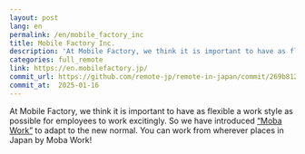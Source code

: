 ```yaml
---
layout: post
lang: en
permalink: /en/mobile_factory_inc
title: Mobile Factory Inc.
description: 'At Mobile Factory, we think it is important to have as flexible a work style as possible for employees to work excitingly. So we have introduced “Moba Work” to adapt to the new normal. You can work from wherever places in Japan by Moba Work!'
categories: full_remote
link: https://en.mobilefactory.jp/
commit_url: https://github.com/remote-jp/remote-in-japan/commit/269b8121aa196f71e3b6ae053662484bf0056892
commit_at:  2025-01-16
---
```


<p>At Mobile Factory, we think it is important to have as flexible a work style as possible for employees to work excitingly. So we have introduced <a href="https://recruit.mobilefactory.jp/work-style/">“Moba Work”</a> to adapt to the new normal. You can work from wherever places in Japan by Moba Work!</p>
